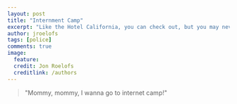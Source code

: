 ```yaml
---
layout: post
title: "Internment Camp"
excerpt: "Like the Hotel California, you can check out, but you may never leave."
author: jroelofs
tags: [police]
comments: true
image:
  feature:
  credit: Jon Roelofs
  creditlink: /authors
---
```


> "Mommy, mommy, I wanna go to internet camp!"
